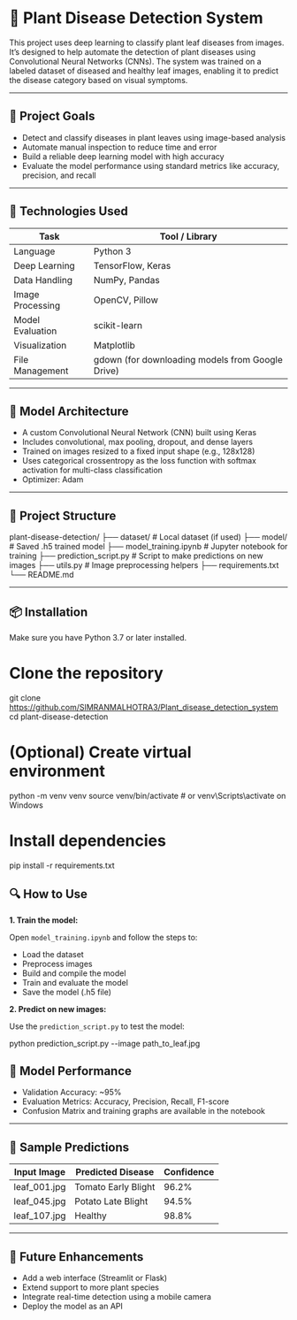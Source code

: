# 🌿 Plant Disease Detection System

This project uses deep learning to classify plant leaf diseases from images. It’s designed to help automate the detection of plant diseases using Convolutional Neural Networks (CNNs). The system was trained on a labeled dataset of diseased and healthy leaf images, enabling it to predict the disease category based on visual symptoms.

---

## 📌 Project Goals

- Detect and classify diseases in plant leaves using image-based analysis
- Automate manual inspection to reduce time and error
- Build a reliable deep learning model with high accuracy
- Evaluate the model performance using standard metrics like accuracy, precision, and recall

---

## 🧰 Technologies Used

| Task                   | Tool / Library              |
|------------------------|-----------------------------|
| Language               | Python 3                    |
| Deep Learning          | TensorFlow, Keras           |
| Data Handling          | NumPy, Pandas               |
| Image Processing       | OpenCV, Pillow              |
| Model Evaluation       | scikit-learn                |
| Visualization          | Matplotlib                  |
| File Management        | gdown (for downloading models from Google Drive) |

---

## 🧠 Model Architecture

- A custom Convolutional Neural Network (CNN) built using Keras
- Includes convolutional, max pooling, dropout, and dense layers
- Trained on images resized to a fixed input shape (e.g., 128x128)
- Uses categorical crossentropy as the loss function with softmax activation for multi-class classification
- Optimizer: Adam

---

## 📂 Project Structure

plant-disease-detection/
├── dataset/ # Local dataset (if used)
├── model/ # Saved .h5 trained model
├── model_training.ipynb # Jupyter notebook for training
├── prediction_script.py # Script to make predictions on new images
├── utils.py # Image preprocessing helpers
├── requirements.txt
└── README.md

---

## 📦 Installation

Make sure you have Python 3.7 or later installed.


# Clone the repository
git clone https://github.com/SIMRANMALHOTRA3/Plant_disease_detection_system
cd plant-disease-detection

# (Optional) Create virtual environment
python -m venv venv
source venv/bin/activate  # or venv\Scripts\activate on Windows

# Install dependencies
pip install -r requirements.txt



## 🔍 How to Use

**1. Train the model:**

Open `model_training.ipynb` and follow the steps to:

- Load the dataset  
- Preprocess images  
- Build and compile the model  
- Train and evaluate the model  
- Save the model (.h5 file)  

**2. Predict on new images:**

Use the `prediction_script.py` to test the model:

python prediction_script.py --image path_to_leaf.jpg


## 🧪 Model Performance

- Validation Accuracy: ~95%  
- Evaluation Metrics: Accuracy, Precision, Recall, F1-score  
- Confusion Matrix and training graphs are available in the notebook  

---

## 🌿 Sample Predictions

| Input Image    | Predicted Disease      | Confidence |
|----------------|-----------------------|------------|
| leaf_001.jpg   | Tomato Early Blight   | 96.2%      |
| leaf_045.jpg   | Potato Late Blight    | 94.5%      |
| leaf_107.jpg   | Healthy               | 98.8%      |

---

## 🔮 Future Enhancements

- Add a web interface (Streamlit or Flask)  
- Extend support to more plant species  
- Integrate real-time detection using a mobile camera  
- Deploy the model as an API  

